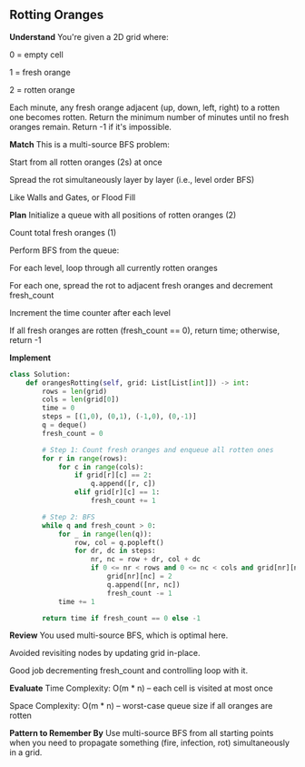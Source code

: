 ## Rotting Oranges
**Understand**
You're given a 2D grid where:

0 = empty cell

1 = fresh orange

2 = rotten orange

Each minute, any fresh orange adjacent (up, down, left, right) to a rotten one becomes rotten.
Return the minimum number of minutes until no fresh oranges remain. Return -1 if it's impossible.

**Match**
This is a multi-source BFS problem:

Start from all rotten oranges (2s) at once

Spread the rot simultaneously layer by layer (i.e., level order BFS)

Like Walls and Gates, or Flood Fill

**Plan**
Initialize a queue with all positions of rotten oranges (2)

Count total fresh oranges (1)

Perform BFS from the queue:

For each level, loop through all currently rotten oranges

For each one, spread the rot to adjacent fresh oranges and decrement fresh_count

Increment the time counter after each level

If all fresh oranges are rotten (fresh_count == 0), return time; otherwise, return -1

**Implement**
```python
class Solution:
    def orangesRotting(self, grid: List[List[int]]) -> int:
        rows = len(grid)
        cols = len(grid[0])
        time = 0
        steps = [(1,0), (0,1), (-1,0), (0,-1)]
        q = deque()
        fresh_count = 0

        # Step 1: Count fresh oranges and enqueue all rotten ones
        for r in range(rows):
            for c in range(cols):
                if grid[r][c] == 2:
                    q.append([r, c])
                elif grid[r][c] == 1:
                    fresh_count += 1

        # Step 2: BFS
        while q and fresh_count > 0:
            for _ in range(len(q)):
                row, col = q.popleft()
                for dr, dc in steps:
                    nr, nc = row + dr, col + dc
                    if 0 <= nr < rows and 0 <= nc < cols and grid[nr][nc] == 1:
                        grid[nr][nc] = 2
                        q.append([nr, nc])
                        fresh_count -= 1
            time += 1

        return time if fresh_count == 0 else -1
```

**Review**
You used multi-source BFS, which is optimal here.

Avoided revisiting nodes by updating grid in-place.

Good job decrementing fresh_count and controlling loop with it.

**Evaluate**
Time Complexity: O(m * n) – each cell is visited at most once

Space Complexity: O(m * n) – worst-case queue size if all oranges are rotten


**Pattern to Remember By**
Use multi-source BFS from all starting points when you need to propagate something (fire, infection, rot) simultaneously in a grid.